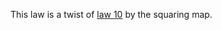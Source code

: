 This law is a twist of [law 10](https://teorth.github.io/equational_theories/implications/?10) by the squaring map.
